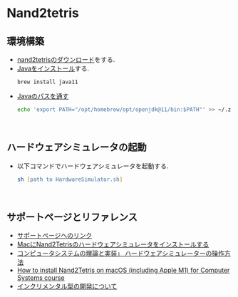 # Nand2tetris

## 環境構築
* [nand2tetrisのダウンロード](https://www.nand2tetris.org/software)をする.
* [Javaをインストール](https://matt-wxw.medium.com/how-to-install-nand2tetris-on-macos-including-apple-m1-for-computer-systems-course-79a33a608277)する.
	```
	brew install java11
	```
* [Javaのパスを通す](https://www.momohuku.tokyo/post-113552/#index_id7)
	```zsh
	echo 'export PATH="/opt/homebrew/opt/openjdk@11/bin:$PATH"' >> ~/.zshrc
	```
<br />

## ハードウェアシミュレータの起動
* 以下コマンドでハードウェアシミュレータを起動する.
	```zsh
	sh [path to HardwareSimulator.sh]
	```
<br />


## サポートページとリファレンス
* [サポートページへのリンク](https://www.nand2tetris.org/)
* [MacにNand2Tetrisのハードウェアシミュレータをインストールする](https://qiita.com/daisukeokaoss/items/9cbc1a010e90000de370)
* [コンピュータシステムの理論と実装」 ハードウェアシミュレーターの操作方法](https://zenn.dev/guutara/articles/fc75a0982e880f)
* [How to install Nand2Tetris on macOS (including Apple M1) for Computer Systems course](https://matt-wxw.medium.com/how-to-install-nand2tetris-on-macos-including-apple-m1-for-computer-systems-course-79a33a608277)
* [インクリメンタル型の開発について](https://qiita.com/choco_p/items/01b674587ebd52d87475)